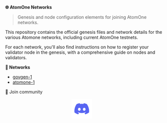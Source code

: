 **🌐 AtomOne Networks**

> Genesis and node configuration elements for joining AtomOne networks.

This repository contains the official genesis files and network details for the various Atomone networks, including current AtomOne testnets.

For each network, you'll also find instructions on how to register your validator node in the genesis, with a comprehensive guide on nodes and validators.

**🔗 Networks**

- [govgen-1](./govgen-1/README.md)
- [atomone-1](./atomone-1/README.md)

👥 Join community

<p align="center">
  <a href="https://discord.gg/atomone"><img src="/.github/assets/discord.svg" width="64" /></a>
  &nbsp; &nbsp;
</p>